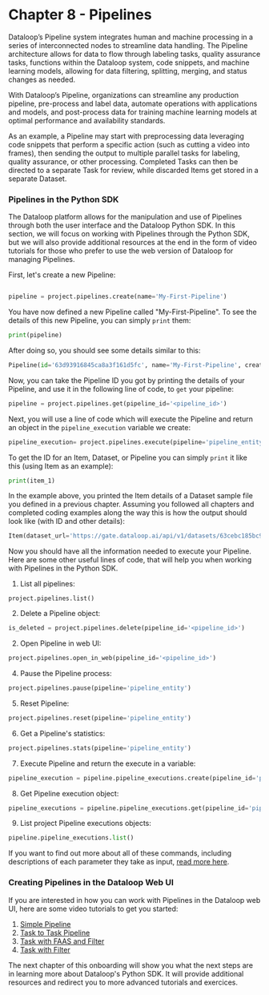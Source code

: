 # Chapter 8 - Pipelines

Dataloop’s Pipeline system integrates human and machine processing in a series of interconnected nodes to streamline data handling. The Pipeline architecture allows for data to flow through labeling tasks, quality assurance tasks, functions within the Dataloop system, code snippets, and machine learning models, allowing for data filtering, splitting, merging, and status changes as needed.

With Dataloop’s Pipeline, organizations can streamline any production pipeline, pre-process and label data, automate operations with applications and models, and post-process data for training machine learning models at optimal performance and availability standards.

As an example, a Pipeline may start with preprocessing data leveraging code snippets that perform a specific action (such as cutting a video into frames), then sending the output to multiple parallel tasks for labeling, quality assurance, or other processing. Completed Tasks can then be directed to a separate Task for review, while discarded Items get stored in a separate Dataset.

### Pipelines in the Python SDK

The Dataloop platform allows for the manipulation and use of Pipelines through both the user interface and the Dataloop Python SDK. In this section, we will focus on working with Pipelines through the Python SDK, but we will also provide additional resources at the end in the form of video tutorials for those who prefer to use the web version of Dataloop for managing Pipelines.

First, let's create a new Pipeline:

```python

pipeline = project.pipelines.create(name='My-First-Pipeline')

```

You have now defined a new Pipeline called "My-First-Pipeline". To see the details of this new Pipeline, you can simply `print` them:

```python
print(pipeline)
```

After doing so, you should see some details similar to this:

```python
Pipeline(id='63d93916845ca8a3f161d5fc', name='My-First-Pipeline', creator='email@gmail.com', org_id='8c8387a3-e771-4d2b-ad77-6a30294dbd01', connections=[], settings=<dtlpy.entities.pipeline.PipelineSettings object at 0x000002BB46FD36D0>, status='Created', created_at='2023-01-31T15:51:50.837Z', start_nodes=[], project_id='764803e6-af9b-4dde-8141-fea54231fb54', composition_id='63d93916845ca883da61d5fd', url='https://gate.dataloop.ai/api/v1/pipelines/63d93916845ca8a3f161d5fc', preview=None, description=None, revisions=None)
```

Now, you can take the Pipeline ID you got by printing the details of your Pipeline, and use it in the following line of code, to `get` your pipeline:

```python
pipeline = project.pipelines.get(pipeline_id='<pipeline_id>')
```

Next, you will use a line of code which will execute the Pipeline and return an object in the `pipeline_execution` variable we create:

```python
pipeline_execution= project.pipelines.execute(pipeline='pipeline_entity', execution_input= {'item': 'item_id'} )
```

To get the ID for an Item, Dataset, or Pipeline you can simply `print` it like this (using Item as an example):

```python
print(item_1)
```

In the example above, you printed the Item details of a Dataset sample file you defined in a previous chapter.  Assuming you followed all chapters and completed coding examples along the way this is how the output should look like (with ID and other details):

```python
Item(dataset_url='https://gate.dataloop.ai/api/v1/datasets/63cebc185bc9dbe3ed851dbe', created_at='2023-01-23T17:04:15.000Z', dataset_id='63cebc185bc9dbe3ed851dbe', filename='/test1.jpg', name='test1.jpg', type='file', id='63cebe0f6f60196b004423d9', spec=None, creator='myfuncont@gmail.com', _description=None, annotations_count=3)
```

Now you should have all the information needed to execute your Pipeline. Here are some other useful lines of code, that will help you when working with Pipelines in the Python SDK.

1. List all pipelines:&#x20;

`project.pipelines.list()`

2. Delete a Pipeline object:

```python
is_deleted = project.pipelines.delete(pipeline_id='<pipeline_id>')
```

2. Open Pipeline in web UI:

```python
project.pipelines.open_in_web(pipeline_id='<pipeline_id>')
```

4. Pause the Pipeline process:

```python
project.pipelines.pause(pipeline='pipeline_entity')
```

5. Reset Pipeline:

```python
project.pipelines.reset(pipeline='pipeline_entity')
```

6. Get a Pipeline's statistics:

```python
project.pipelines.stats(pipeline='pipeline_entity')
```

7. Execute Pipeline and return the execute in a variable:

```python
pipeline_execution = pipeline.pipeline_executions.create(pipeline_id='pipeline_id', execution_input={'item': 'item_id'})
```

8. Get Pipeline execution object:

```python
pipeline_executions = pipeline.pipeline_executions.get(pipeline_id='pipeline_id')
```

9. List project Pipeline executions objects:

```python
pipeline.pipeline_executions.list()
```

If you want to find out more about all of these commands, including descriptions of each parameter they take as input, [read more here](https://dlportal-demo.redoc.ly/resources/dtlpy/dl/).

### Creating Pipelines in the Dataloop Web UI

If you are interested in how you can work with Pipelines in the Dataloop web UI, here are some video tutorials to get you started:

1. [Simple Pipeline](https://app.guidde.co/share/playbooks/p88yeiCCZYPJ5De92KRhNz?origin=jMK1qNxyBfeCaSgiUvBzFi9AfJb2)
2. [Task to Task Pipeline](https://app.guidde.co/share/playbooks/d4VKpz2wXkEfC3b8KtScoj?origin=jMK1qNxyBfeCaSgiUvBzFi9AfJb2)
3. [Task with FAAS and Filter](https://app.guidde.co/share/playbooks/uhQbzYGjMZjQoAWGMzcM3r?origin=jMK1qNxyBfeCaSgiUvBzFi9AfJb2)
4. [Task with Filter](https://app.guidde.co/share/playbooks/f94hGsB1CoURVjVUhD354B?origin=jMK1qNxyBfeCaSgiUvBzFi9AfJb2)


The next chapter of this onboarding will show you what the next steps are in learning more about Dataloop's Python SDK. It will provide additional resources and redirect you to more advanced tutorials and exercices.

